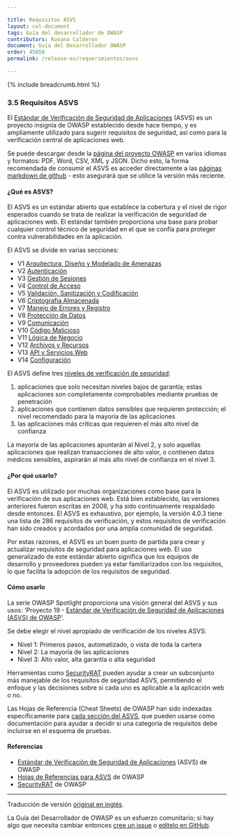 ```yaml
---

title: Requisitos ASVS
layout: col-document
tags: Guía del desarrollador de OWASP 
contributors: Roxana Calderon
document: Guía del Desarrollador OWASP
order: 45050
permalink: /release-es/requerimientos/asvs

---
```


{% include breadcrumb.html %}

### 3.5 Requisitos ASVS

El [Estándar de Verificación de Seguridad de Aplicaciones][asvs] (ASVS) es un proyecto insignia de OWASP
establecido desde hace tiempo,
y es ampliamente utilizado para sugerir requisitos de seguridad, así como
para la verificación central de aplicaciones web.

Se puede descargar desde la [página del proyecto OWASP][asvs] en varios idiomas y formatos:
PDF, Word, CSV, XML y JSON. Dicho esto, la forma recomendada de consumir el ASVS es acceder
directamente a las [páginas markdown de github][asvsmd] - esto asegurará que se utilice la versión más reciente.

#### ¿Qué es ASVS?

El ASVS es un estándar abierto que establece la cobertura y el nivel de rigor esperados cuando se trata de
realizar la verificación de seguridad de aplicaciones web.
El estándar también proporciona una base para probar cualquier control técnico de seguridad
en el que se confía para proteger contra vulnerabilidades en la aplicación.

El ASVS se divide en varias secciones:

* V1 [Arquitectura, Diseño y Modelado de Amenazas][asvsV1]
* V2 [Autenticación][asvsV2]
* V3 [Gestión de Sesiones][asvsV3]
* V4 [Control de Acceso][asvsV4]
* V5 [Validación, Sanitización y Codificación][asvsV5]
* V6 [Criptografía Almacenada][asvsV6]
* V7 [Manejo de Errores y Registro][asvsV7]
* V8 [Protección de Datos][asvsV8]
* V9 [Comunicación][asvsV9]
* V10 [Código Malicioso][asvsV10]
* V11 [Lógica de Negocio][asvsV11]
* V12 [Archivos y Recursos][asvsV12]
* V13 [API y Servicios Web][asvsV13]
* V14 [Configuración][asvsV14]

El ASVS define tres [niveles de verificación de seguridad][asvsL123]:

1. aplicaciones que solo necesitan niveles bajos de garantía; estas aplicaciones
  son completamente comprobables mediante pruebas de penetración
2. aplicaciones que contienen datos sensibles que requieren protección;
  el nivel recomendado para la mayoría de las aplicaciones
3. las aplicaciones más críticas que requieren el más alto nivel de confianza

La mayoría de las aplicaciones apuntarán al Nivel 2, y solo aquellas aplicaciones
que realizan transacciones de alto valor,
o contienen datos médicos sensibles, aspirarán al más alto nivel de confianza en el nivel 3.

#### ¿Por qué usarlo?

El ASVS es utilizado por muchas organizaciones como base para la verificación de sus aplicaciones web.
Está bien establecido, las versiones anteriores fueron escritas en 2008,
y ha sido continuamente respaldado desde entonces.
El ASVS es exhaustivo, por ejemplo, la versión 4.0.3 tiene una lista de 286 requisitos de verificación,
y estos requisitos de verificación han sido creados y acordados por una amplia comunidad de seguridad.

Por estas razones, el ASVS es un buen punto de partida para crear
y actualizar requisitos de seguridad para aplicaciones web.
El uso generalizado de este estándar abierto significa que los equipos de desarrollo y proveedores
pueden ya estar familiarizados con los requisitos, lo que facilita la adopción de los requisitos de seguridad.

#### Cómo usarlo

La serie OWASP Spotlight proporciona una visión general del ASVS y sus usos:
'Proyecto 19 - [Estándar de Verificación de Seguridad de Aplicaciones (ASVS) de OWASP][spotlight19]'.

Se debe elegir el nivel apropiado de verificación de los niveles ASVS:

* Nivel 1: Primeros pasos, automatizado, o vista de toda la cartera
* Nivel 2: La mayoría de las aplicaciones
* Nivel 3: Alto valor, alta garantía o alta seguridad

Herramientas como [SecurityRAT][srat] pueden ayudar a crear un subconjunto más manejable de
los requisitos de seguridad ASVS,
permitiendo el enfoque y las decisiones sobre si cada uno es aplicable a la aplicación web o no.

Las Hojas de Referencia (Cheat Sheets) de OWASP han sido indexadas específicamente para [cada sección del ASVS][csasvs],
que pueden usarse como documentación para ayudar a decidir si una categoría de requisitos
debe incluirse en el esquema de pruebas.

#### Referencias

* [Estándar de Verificación de Seguridad de Aplicaciones][asvs] (ASVS) de OWASP
* [Hojas de Referencias para ASVS][csasvs] de OWASP
* [SecurityRAT][srat] de OWASP

----
Traducción de versión [original en inglés][release0505].

La Guía del Desarrollador de OWASP es un esfuerzo comunitario; si hay algo que necesita cambiar
entonces [cree un issue][issue0505] o [edítelo en GitHub][edit0505].

[release0505]: https://github.com/OWASP/www-project-developer-guide/blob/main/release/05-requirements/05-asvs.md
[asvs]: https://owasp.org/www-project-application-security-verification-standard/
[asvsL123]: https://github.com/OWASP/ASVS/blob/v4.0.3/4.0/en/0x03-Using-ASVS.md#application-security-verification-levels
[asvsmd]: https://github.com/OWASP/ASVS/blob/v4.0.3/4.0/en/0x00-Header.md
[asvsV1]: https://github.com/OWASP/ASVS/blob/v4.0.3/4.0/en/0x10-V1-Architecture.md#v1-architecture-design-and-threat-modeling
[asvsV2]: https://github.com/OWASP/ASVS/blob/v4.0.3/4.0/en/0x11-V2-Authentication.md#v2-authentication
[asvsV3]: https://github.com/OWASP/ASVS/blob/v4.0.3/4.0/en/0x12-V3-Session-management.md#v3-session-management
[asvsV4]: https://github.com/OWASP/ASVS/blob/v4.0.3/4.0/en/0x12-V4-Access-Control.md#v4-access-control
[asvsV5]: https://github.com/OWASP/ASVS/blob/v4.0.3/4.0/en/0x13-V5-Validation-Sanitization-Encoding.md#v5-validation-sanitization-and-encoding
[asvsV6]: https://github.com/OWASP/ASVS/blob/v4.0.3/4.0/en/0x14-V6-Cryptography.md#v6-stored-cryptography
[asvsV7]: https://github.com/OWASP/ASVS/blob/v4.0.3/4.0/en/0x15-V7-Error-Logging.md#v7-error-handling-and-logging
[asvsV8]: https://github.com/OWASP/ASVS/blob/v4.0.3/4.0/en/0x16-V8-Data-Protection.md#v8-data-protection
[asvsV9]: https://github.com/OWASP/ASVS/blob/v4.0.3/4.0/en/0x17-V9-Communications.md#control-objective
[asvsV10]: https://github.com/OWASP/ASVS/blob/v4.0.3/4.0/en/0x18-V10-Malicious.md#v10-malicious-code
[asvsV11]: https://github.com/OWASP/ASVS/blob/v4.0.3/4.0/en/0x19-V11-BusLogic.md#v11-business-logic
[asvsV12]: https://github.com/OWASP/ASVS/blob/v4.0.3/4.0/en/0x20-V12-Files-Resources.md#v12-files-and-resources
[asvsV13]: https://github.com/OWASP/ASVS/blob/v4.0.3/4.0/en/0x21-V13-API.md#v13-api-and-web-service
[asvsV14]: https://github.com/OWASP/ASVS/blob/v4.0.3/4.0/en/0x22-V14-Config.md#v14-configuration
[csasvs]: https://cheatsheetseries.owasp.org/IndexASVS.html
[edit0505]: https://github.com/OWASP/www-project-developer-guide/blob/main/draft/05-requirements/05-asvs.md
[issue0505]: https://github.com/OWASP/www-project-developer-guide/issues/new?labels=content&template=request.md&title=Update:%2005-requirements/05-asvs
[spotlight19]: https://youtu.be/3puIavsZfAk
[srat]: https://owasp.org/www-project-securityrat/
